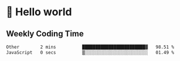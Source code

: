 # 🍻 Hello world

## Weekly Coding Time
<!--START_SECTION:waka-->

```txt
Other        2 mins          ████████████████████████▓   98.51 %
JavaScript   0 secs          ▒░░░░░░░░░░░░░░░░░░░░░░░░   01.49 %
```

<!--END_SECTION:waka-->
